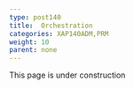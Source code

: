 ```yaml
---
type: post140
title:  Orchestration
categories: XAP140ADM,PRM
weight: 10
parent: none
---
```


This page is under construction